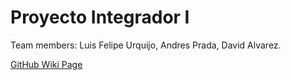 # Proyecto Integrador I

Team members:
Luis Felipe Urquijo, Andres Prada, David Alvarez.


[GitHub Wiki Page](https://github.com/LuisFelipeU38/Proyecto-Integrador-I/wiki)
